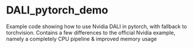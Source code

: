 # DALI_pytorch_demo
Example code showing how to use Nvidia DALI in pytorch, with fallback to torchvision.  Contains a few differences to the official Nvidia example, namely a completely CPU pipeline &amp; improved memory usage

